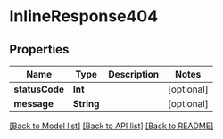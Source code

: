# InlineResponse404

## Properties
Name | Type | Description | Notes
------------ | ------------- | ------------- | -------------
**statusCode** | **Int** |  | [optional] 
**message** | **String** |  | [optional] 

[[Back to Model list]](../README.md#documentation-for-models) [[Back to API list]](../README.md#documentation-for-api-endpoints) [[Back to README]](../README.md)


